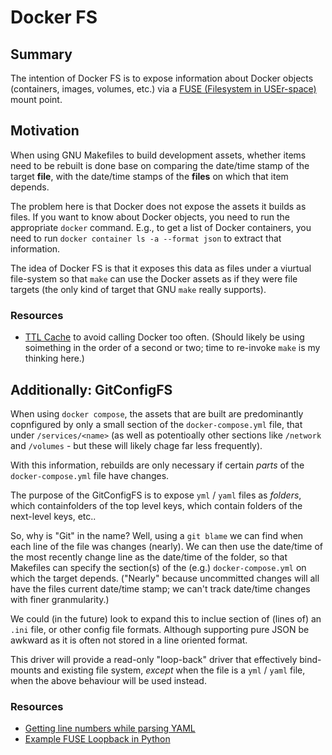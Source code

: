 # Docker FS

## Summary

The intention of Docker FS is to expose information
about Docker objects (containers, images, volumes, etc.) via
a [FUSE (Filesystem in USEr-space)](https://en.wikipedia.org/wiki/Filesystem_in_Userspace)
mount point.

## Motivation

When using GNU Makefiles to build development 
assets, whether items need to be rebuilt is done base on
comparing the date/time stamp of the target **file**, with 
the date/time stamps of the **files** on which that item 
depends.

The problem here is that Docker does not expose the
assets it builds as files.  If you want to know about
Docker objects, you need to run the appropriate `docker`
command.  E.g., to get a list of Docker containers, 
you need to run `docker container ls -a --format json`
to extract that information.

The idea of Docker FS is that it exposes this data as
files under a viurtual file-system so that `make` can 
use the Docker assets as if they were file targets
(the only kind of target that GNU `make` really supports).

### Resources

- [TTL Cache](https://stackoverflow.com/a/52128389/1331446)
  to avoid calling Docker too often.  (Should likely be using
  soimething in the order of a second or two; time to re-invoke
  `make` is my thinking here.)



## Additionally: GitConfigFS

When using `docker compose`, the assets that are built are
predominantly copnfigured by only a small section of the 
`docker-compose.yml` file, that under `/services/<name>`
(as well as potentioally other sections like `/network`
and `/volumes` - but these will likely chage far less
frequently).

With this information, rebuilds are only necessary if
certain _parts_ of the `docker-compose.yml` file have
changes.

The purpose of the GitConfigFS is to expose `yml` / `yaml`
files as _folders_, which containfolders of the top level
keys, which contain folders of the next-level keys, etc..

So, why is "Git" in the name?  Well, using a `git blame` we can
find when each line of the file was changes (nearly).  We can then
use the date/time of the most recently change line as the
date/time of the folder, so that Makefiles can specify the
section(s) of the (e.g.) `docker-compose.yml` on which the
target depends.  ("Nearly" because uncommitted changes will
all have the files current date/time stamp; we can't track
date/time changes with finer granmularity.)

We could (in the future) look to expand this to inclue
section of (lines of) an `.ini` file, or other config file
formats.  Although supporting pure JSON be awkward as it is
often not stored in a line oriented format.

This driver will provide a read-only "loop-back" driver 
that effectively bind-mounts and existing file system, 
_except_ when the file is a `yml` / `yaml` file, when
the above behaviour will be used instead.

### Resources

- [Getting line numbers while parsing YAML](https://stackoverflow.com/a/53647080/1331446)
- [Example FUSE Loopback in Python](https://github.com/skorokithakis/python-fuse-sample)

